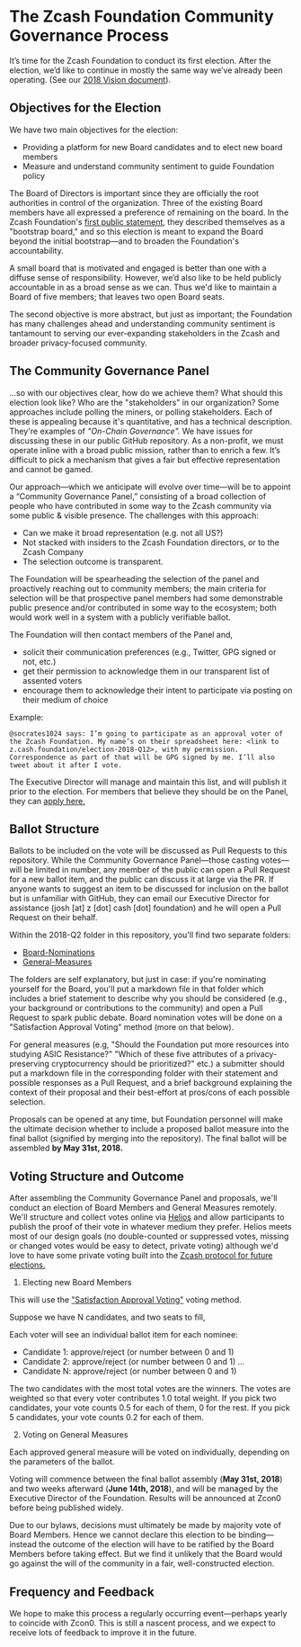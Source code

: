 # The Zcash Foundation Community Governance Process

It’s time for the Zcash Foundation to conduct its first election. After the election, we’d like to continue in mostly the same way we’ve already been operating. (See our [2018 Vision document](https://github.com/ZcashFoundation/ZcashFoundation/blob/master/2018-VISION.md)).

## Objectives for the Election

We have two main objectives for the election:

- Providing a platform for new Board candidates and to elect new board members
- Measure and understand community sentiment to guide Foundation policy

The Board of Directors is important since they are officially the root authorities in control of the organization. Three of the existing Board members have all expressed a preference of remaining on the board. In the Zcash Foundation's [first public statement](https://z.cash.foundation//blog/hello-world/), they described themselves as a "bootstrap board," and so this election is meant to expand the Board beyond the initial bootstrap—and to broaden the Foundation's accountability.

A small board that is motivated and engaged is better than one with a diffuse sense of responsibility. However, we’d also like to be held publicly accountable in as a broad sense as we can. Thus we'd like to maintain a Board of five members; that leaves two open Board seats.

The second objective is more abstract, but just as important; the Foundation has many challenges ahead and understanding community sentiment is tantamount to serving our ever-expanding stakeholders in the Zcash and broader privacy-focused community.

## The Community Governance Panel

...so with our objectives clear, how do we achieve them? What should this election look like? Who are the "stakeholders" in our organization? Some approaches include polling the miners, or polling stakeholders. Each of these is appealing because it's quantitative, and has a technical description. They're examples of _"On-Chain Governance"._ We have issues for discussing these in our public GitHub repository. As a non-profit, we must operate inline with a broad public mission, rather than to enrich a few. It’s difficult to pick a mechanism that gives a fair but effective representation and cannot be gamed.

Our approach—which we anticipate will evolve over time—will be to appoint a “Community Governance Panel,” consisting of a broad collection of people who have contributed in some way to the Zcash community via some public & visible presence. The challenges with this approach:

- Can we make it broad representation (e.g. not all US?)
- Not stacked with insiders to the Zcash Foundation directors, or to the Zcash Company
- The selection outcome is transparent.

The Foundation will be spearheading the selection of the panel and proactively reaching out to community members; the main criteria for selection will be that prospective panel members had some demonstrable public presence and/or contributed in some way to the ecosystem; both would work well in a system with a publicly verifiable ballot.

The Foundation will then contact members of the Panel and,
  - solicit their communication preferences (e.g., Twitter, GPG signed or not, etc.)
  - get their permission to acknowledge them in our transparent list of assented voters
  - encourage them to acknowledge their intent to participate via posting on their medium of choice

Example:
```
@socrates1024 says: I’m going to participate as an approval voter of the Zcash Foundation. My name’s on their spreadsheet here: <link to z.cash.foundation/election-2018-Q12>, with my permission. Correspondence as part of that will be GPG signed by me. I’ll also tweet about it after I vote.
```

The Executive Director will manage and maintain this list, and will publish it prior to the election. For members that believe they should be on the Panel, they can [apply here.](https://zcashfoundation.formstack.com/forms/community_governance)

## Ballot Structure

Ballots to be included on the vote will be discussed as Pull Requests to this repository. While the Community Governance Panel—those casting votes—will be limited in number, any member of the public can open a Pull Request for a new ballot item, and the public can discuss it at large via the PR. If anyone wants to suggest an item to be discussed for inclusion on the ballot but is unfamiliar with GitHub, they can email our Executive Director for assistance (josh [at] z [dot] cash [dot] foundation) and he will open a Pull Request on their behalf.

Within the 2018-Q2 folder in this repository, you'll find two separate folders:

- [Board-Nominations](2018-Q2/Board-Nominations)
- [General-Measures](2018-Q2/General-Measures)
 
The folders are self explanatory, but just in case: if you're nominating yourself for the Board, you'll put a markdown file in that folder which includes a brief statement to describe why you should be considered (e.g., your background or contributions to the community) and open a Pull Request to spark public debate. Board nomination votes will be done on a "Satisfaction Approval Voting" method (more on that below).

For general measures (e.g, "Should the Foundation put more resources into studying ASIC Resistance?" "Which of these five attributes of a privacy-preserving cryptocurrency should be prioritized?" etc.) a submitter should put a markdown file in the corresponding folder with their statement and possible responses as a Pull Request, and a brief background explaining the context of their proposal and their best-effort at pros/cons of each possible selection.

Proposals can be opened at any time, but Foundation personnel will make the ultimate decision whether to include a proposed ballot measure into the final ballot (signified by merging into the repository). The final ballot will be assembled **by May 31st, 2018.**

## Voting Structure and Outcome

After assembling the Community Governance Panel and proposals, we'll conduct an election of Board Members and General Measures remotely. We'll structure and collect votes online via [Helios](https://vote.heliosvoting.org/) and allow participants to publish the proof of their vote in whatever medium they prefer. Helios meets most of our design goals (no double-counted or suppressed votes, missing or changed votes would be easy to detect, private voting) although we'd love to have some private voting built into the [Zcash protocol for future elections.](https://eprint.iacr.org/2017/585.pdf)

1. Electing new Board Members

This will use the ["Satisfaction Approval Voting"](https://en.wikipedia.org/wiki/Satisfaction_approval_voting) voting method.

Suppose we have N candidates, and two seats to fill, 

Each voter will see an individual ballot item for each nominee:

- Candidate 1:  	approve/reject (or number between 0 and 1)
- Candidate 2: 	approve/reject (or number between 0 and 1)
...
- Candidate N: 	approve/reject (or number between 0 and 1)

The two candidates with the most total votes are the winners. The votes are weighted so that every voter contributes 1.0 total weight. If you pick two candidates, your vote counts 0.5 for each of them, 0 for the rest. If you pick 5 candidates, your vote counts 0.2 for each of them.

2. Voting on General Measures

Each approved general measure will be voted on individually, depending on the parameters of the ballot.

Voting will commence between the final ballot assembly (**May 31st, 2018**) and two weeks afterward (**June 14th, 2018**), and will be managed by the Executive Director of the Foundation. Results will be announced at Zcon0 before being published widely.

Due to our bylaws, decisions must ultimately be made by majority vote of Board Members. Hence we cannot declare this election to be binding—instead the outcome of the election will have to be ratified by the Board Members before taking effect. But we find it unlikely that the Board would go against the will of the community in a fair, well-constructed election.

## Frequency and Feedback

We hope to make this process a regularly occurring event—perhaps yearly to coincide with Zcon0. This is still a nascent process, and we expect to receive lots of feedback to improve it in the future.
